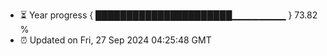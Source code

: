 - ⏳ Year progress { ██████████████████████▁▁▁▁▁▁▁▁ } 73.82 %
- ⏰ Updated on Fri, 27 Sep 2024 04:25:48 GMT

